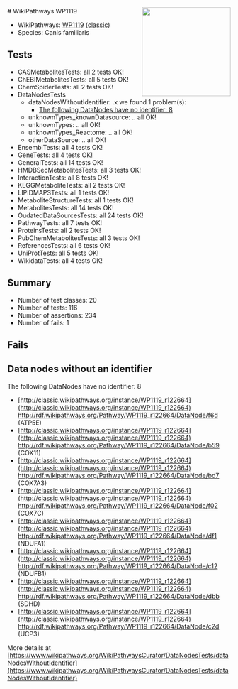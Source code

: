 <img style="float: right; width: 200px" src="https://upload.wikimedia.org/wikipedia/commons/thumb/8/83/Wplogo_with_text_500.png/640px-Wplogo_with_text_500.png" />
# WikiPathways WP1119

* WikiPathways: [WP1119](https://wikipathways.org/pathways/WP1119) ([classic](https://classic.wikipathways.org/instance/WP1119))
* Species: Canis familiaris
## Tests
* CASMetabolitesTests: all 2 tests OK!
* ChEBIMetabolitesTests: all 5 tests OK!
* ChemSpiderTests: all 2 tests OK!
* DataNodesTests
    * dataNodesWithoutIdentifier: .x we found 1 problem(s):
        * [The following DataNodes have no identifier: 8](#d2d32fa7)
    * unknownTypes_knownDatasource: .. all OK!
    * unknownTypes: .. all OK!
    * unknownTypes_Reactome: .. all OK!
    * otherDataSource: .. all OK!
* EnsemblTests: all 4 tests OK!
* GeneTests: all 4 tests OK!
* GeneralTests: all 14 tests OK!
* HMDBSecMetabolitesTests: all 3 tests OK!
* InteractionTests: all 8 tests OK!
* KEGGMetaboliteTests: all 2 tests OK!
* LIPIDMAPSTests: all 1 tests OK!
* MetaboliteStructureTests: all 1 tests OK!
* MetabolitesTests: all 14 tests OK!
* OudatedDataSourcesTests: all 24 tests OK!
* PathwayTests: all 7 tests OK!
* ProteinsTests: all 2 tests OK!
* PubChemMetabolitesTests: all 3 tests OK!
* ReferencesTests: all 6 tests OK!
* UniProtTests: all 5 tests OK!
* WikidataTests: all 4 tests OK!


## Summary

* Number of test classes: 20
* Number of tests: 116
* Number of assertions: 234
* Number of fails: 1

## Fails

<a name="d2d32fa7" />

## Data nodes without an identifier

The following DataNodes have no identifier: 8

* [http://classic.wikipathways.org/instance/WP1119_r122664](http://classic.wikipathways.org/instance/WP1119_r122664) http://rdf.wikipathways.org/Pathway/WP1119_r122664/DataNode/f6d (ATP5E)
* [http://classic.wikipathways.org/instance/WP1119_r122664](http://classic.wikipathways.org/instance/WP1119_r122664) http://rdf.wikipathways.org/Pathway/WP1119_r122664/DataNode/b59 (COX11)
* [http://classic.wikipathways.org/instance/WP1119_r122664](http://classic.wikipathways.org/instance/WP1119_r122664) http://rdf.wikipathways.org/Pathway/WP1119_r122664/DataNode/bd7 (COX7A3)
* [http://classic.wikipathways.org/instance/WP1119_r122664](http://classic.wikipathways.org/instance/WP1119_r122664) http://rdf.wikipathways.org/Pathway/WP1119_r122664/DataNode/f02 (COX7C)
* [http://classic.wikipathways.org/instance/WP1119_r122664](http://classic.wikipathways.org/instance/WP1119_r122664) http://rdf.wikipathways.org/Pathway/WP1119_r122664/DataNode/df1 (NDUFA1)
* [http://classic.wikipathways.org/instance/WP1119_r122664](http://classic.wikipathways.org/instance/WP1119_r122664) http://rdf.wikipathways.org/Pathway/WP1119_r122664/DataNode/c12 (NDUFB1)
* [http://classic.wikipathways.org/instance/WP1119_r122664](http://classic.wikipathways.org/instance/WP1119_r122664) http://rdf.wikipathways.org/Pathway/WP1119_r122664/DataNode/dbb (SDHD)
* [http://classic.wikipathways.org/instance/WP1119_r122664](http://classic.wikipathways.org/instance/WP1119_r122664) http://rdf.wikipathways.org/Pathway/WP1119_r122664/DataNode/c2d (UCP3)


More details at [https://www.wikipathways.org/WikiPathwaysCurator/DataNodesTests/dataNodesWithoutIdentifier](https://www.wikipathways.org/WikiPathwaysCurator/DataNodesTests/dataNodesWithoutIdentifier)

